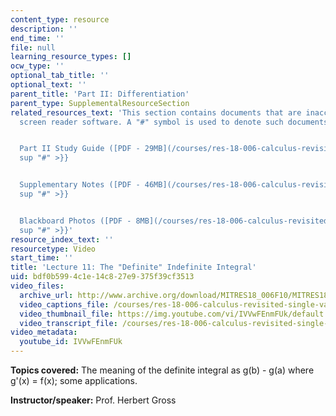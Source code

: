 ```yaml
---
content_type: resource
description: ''
end_time: ''
file: null
learning_resource_types: []
ocw_type: ''
optional_tab_title: ''
optional_text: ''
parent_title: 'Part II: Differentiation'
parent_type: SupplementalResourceSection
related_resources_text: 'This section contains documents that are inaccessible to
  screen reader software. A "#" symbol is used to denote such documents.


  Part II Study Guide ([PDF - 29MB](/courses/res-18-006-calculus-revisited-single-variable-calculus-fall-2010/resources/mitres_18_006_study_2-1)){{<
  sup "#" >}}


  Supplementary Notes ([PDF - 46MB](/courses/res-18-006-calculus-revisited-single-variable-calculus-fall-2010/resources/mitres_18_006_supp_notes-1)){{<
  sup "#" >}}


  Blackboard Photos ([PDF - 8MB](/courses/res-18-006-calculus-revisited-single-variable-calculus-fall-2010/resources/mitres_18_006_blackboard-1)){{<
  sup "#" >}}'
resource_index_text: ''
resourcetype: Video
start_time: ''
title: 'Lecture 11: The "Definite" Indefinite Integral'
uid: bdf0b599-4c1e-14c8-27e9-375f39cf3513
video_files:
  archive_url: http://www.archive.org/download/MITRES18_006F10/MITRES18_006F10_26_0211_300k.mp4
  video_captions_file: /courses/res-18-006-calculus-revisited-single-variable-calculus-fall-2010/e5c3bf427e7f50708aa8ccb959af3d3d_IVVwFEnmFUk.vtt
  video_thumbnail_file: https://img.youtube.com/vi/IVVwFEnmFUk/default.jpg
  video_transcript_file: /courses/res-18-006-calculus-revisited-single-variable-calculus-fall-2010/5d4a2f6bd0f76d9621b500dcc907294d_IVVwFEnmFUk.pdf
video_metadata:
  youtube_id: IVVwFEnmFUk
---
```


**Topics covered:** The meaning of the definite integral as g(b) - g(a) where g'(x) = f(x); some applications.

**Instructor/speaker:** Prof. Herbert Gross

